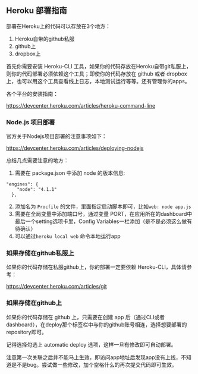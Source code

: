 ## Heroku 部署指南

部署在Heroku上的代码可以存放在3个地方：

1. Heroku自带的github私服
2. github上
3. dropbox上

首先你需要安装 Heroku-CLI 工具，如果你的代码存放在Heroku自带git私服上，则你的代码部署必须依赖这个工具；即使你的代码存放在 github 或者 dropbox 上，也可以用这个工具查看线上日志，本地测试运行等等。还有管理你的apps。

各个平台的安装指南：

https://devcenter.heroku.com/articles/heroku-command-line

### Node.js 项目部署

官方关于Nodejs项目部署的注意事项如下：

https://devcenter.heroku.com/articles/deploying-nodejs

总结几点需要注意的地方：

1. 需要在 package.json 中添加 node 的版本信息: 

```
"engines": {
    "node": "4.1.1"
  },
```

2. 添加名为 `Procfile` 的文件，里面指定启动脚本即可，比如`web: node app.js`
3. 需要在全局变量中添加端口号，通过变量 PORT，在应用所在的dashboard中最后一个setting选项卡里，Config Variables一栏添加（是不是必须这么做有待确认）
4. 可以通过`heroku local web` 命令本地运行app


### 如果存储在github私服上

如果你的代码存储在私服github上，你的部署一定要依赖 Heroku-CLI，具体请参考：

https://devcenter.heroku.com/articles/git

### 如果存储在github上

如果你的代码存储在 github 上，只需要在创建 app 后（通过CLI或者dashboard），在deploy那个标签栏中与你的github账号相连，选择想要部署的repository即可。

记得选择勾选上 automatic deploy 选项，这样一旦有修改即可自动部署。

注意第一次关联之后并不能马上生效，即访问app地址后发现app没有上线，不知道是不是bug。尝试做一些修改，加个空格什么的再次提交代码即可生效。